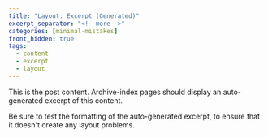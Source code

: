 ```yaml
---
title: "Layout: Excerpt (Generated)"
excerpt_separator: "<!--more-->"
categories: [minimal-mistakes]
front_hidden: true
tags:
  - content
  - excerpt
  - layout
---
```


This is the post content. Archive-index pages should display an auto-generated excerpt of this content.

<!--more-->

Be sure to test the formatting of the auto-generated excerpt, to ensure that it doesn't create any layout problems.

